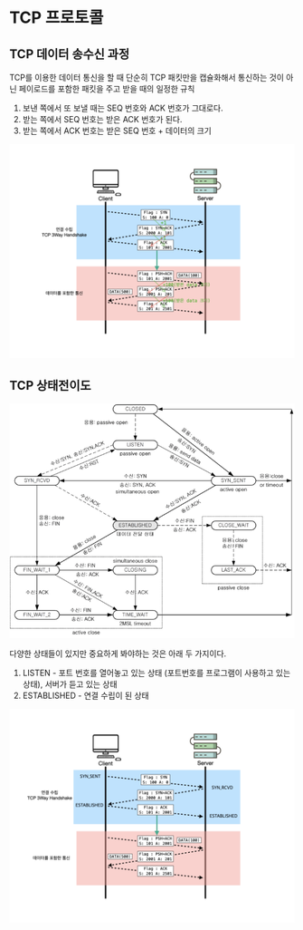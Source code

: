 # TCP 프로토콜

## TCP 데이터 송수신 과정

TCP를 이용한 데이터 통신을 할 때 단순히 TCP 패킷만을 캡슐화해서 통신하는 것이 아닌 페이로드를 포함한 패킷을 주고 받을 때의 일정한 규칙

1. 보낸 쪽에서 또 보낼 때는 SEQ 번호와 ACK 번호가 그대로다.
2. 받는 쪽에서 SEQ 번호는 받은 ACK 번호가 된다.
3. 받는 쪽에서 ACK 번호는 받은 SEQ 번호 + 데이터의 크기

![](./img/09-tcp-protocol/09-tcp-protocol.002.png)



## TCP 상태전이도

![](./img/09-tcp-protocol/09-tcp-status.png)

다양한 상태들이 있지만 중요하게 봐야하는 것은 아래 두 가지이다.

1. LISTEN - 포트 번호를 열어놓고 있는 상태 (포트번호를 프로그램이 사용하고 있는 상태), 서버가 듣고 있는 상태
2. ESTABLISHED - 연결 수립이 된 상태

![](./img/09-tcp-protocol/09-tcp-protocol.003.png)

